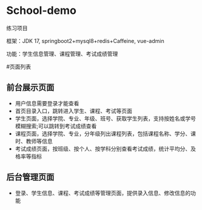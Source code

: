 # School-demo
练习项目

框架：JDK 17, springboot2+mysql8+redis+Caffeine, vue-admin

功能：学生信息管理、课程管理、考试成绩管理

#页面列表

## 前台展示页面
- 用户信息需要登录才能查看
- 首页目录入口，跳转进入学生、课程、考试等页面
- 学生页面，选择学院、专业、年级、班号、获取学生列表，支持按姓名或学号模糊搜索;可以跳转到考试成绩查看
- 课程页面，选择学院、专业，分年级列出课程列表，包括课程名称、学分、课时、教师等信息
- 考试成绩页面，按班级、按个人、按学科分别查看考试成绩，统计平均分、及格率等指标

## 后台管理页面

- 登录、学生信息、课程、考试成绩等管理页面，提供录入信息、修改信息的功能
